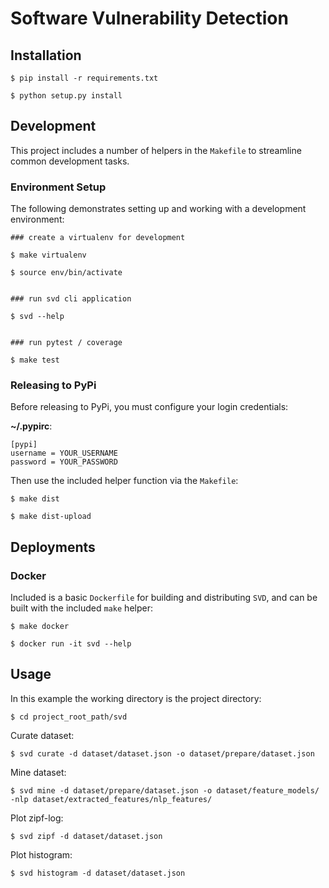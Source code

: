 # Software Vulnerability Detection

## Installation

```
$ pip install -r requirements.txt

$ python setup.py install
```

## Development

This project includes a number of helpers in the `Makefile` to streamline common development tasks.

### Environment Setup

The following demonstrates setting up and working with a development environment:

```
### create a virtualenv for development

$ make virtualenv

$ source env/bin/activate


### run svd cli application

$ svd --help


### run pytest / coverage

$ make test
```


### Releasing to PyPi

Before releasing to PyPi, you must configure your login credentials:

**~/.pypirc**:

```
[pypi]
username = YOUR_USERNAME
password = YOUR_PASSWORD
```

Then use the included helper function via the `Makefile`:

```
$ make dist

$ make dist-upload
```

## Deployments

### Docker

Included is a basic `Dockerfile` for building and distributing `SVD`,
and can be built with the included `make` helper:

```
$ make docker

$ docker run -it svd --help
```


## Usage

In this example the working directory is the project directory:

```
$ cd project_root_path/svd
```

Curate dataset:

```
$ svd curate -d dataset/dataset.json -o dataset/prepare/dataset.json
```

Mine dataset:

```
$ svd mine -d dataset/prepare/dataset.json -o dataset/feature_models/ -nlp dataset/extracted_features/nlp_features/
```

Plot zipf-log: 

```
$ svd zipf -d dataset/dataset.json 
```

Plot histogram: 

```
$ svd histogram -d dataset/dataset.json 
```
